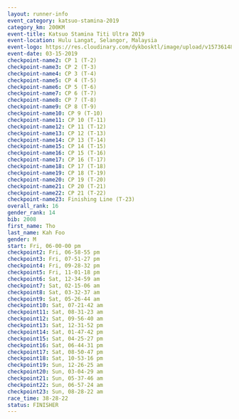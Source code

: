 ```yaml
---
layout: runner-info 
event_category: katsuo-stamina-2019 
category_km: 200KM 
event-title: Katsuo Stamina Titi Ultra 2019 
event-location: Hulu Langat, Selangor, Malaysia 
event-logo: https://res.cloudinary.com/dykbosktl/image/upload/v1573614825/Logo/Logo_p7ft6n.png
event-date: 03-15-2019 
checkpoint-name2: CP 1 (T-2) 
checkpoint-name3: CP 2 (T-3) 
checkpoint-name4: CP 3 (T-4) 
checkpoint-name5: CP 4 (T-5) 
checkpoint-name6: CP 5 (T-6) 
checkpoint-name7: CP 6 (T-7) 
checkpoint-name8: CP 7 (T-8) 
checkpoint-name9: CP 8 (T-9) 
checkpoint-name10: CP 9 (T-10) 
checkpoint-name11: CP 10 (T-11) 
checkpoint-name12: CP 11 (T-12) 
checkpoint-name13: CP 12 (T-13) 
checkpoint-name14: CP 13 (T-14) 
checkpoint-name15: CP 14 (T-15) 
checkpoint-name16: CP 15 (T-16) 
checkpoint-name17: CP 16 (T-17) 
checkpoint-name18: CP 17 (T-18) 
checkpoint-name19: CP 18 (T-19) 
checkpoint-name20: CP 19 (T-20) 
checkpoint-name21: CP 20 (T-21) 
checkpoint-name22: CP 21 (T-22) 
checkpoint-name23: Finishing Line (T-23) 
overall_rank: 16
gender_rank: 14
bib: 2008
first_name: Tho
last_name: Kah Foo
gender: M
start: Fri, 06-00-00 pm
checkpoint2: Fri, 06-58-55 pm
checkpoint3: Fri, 07-51-27 pm
checkpoint4: Fri, 09-28-32 pm
checkpoint5: Fri, 11-01-18 pm
checkpoint6: Sat, 12-34-59 am
checkpoint7: Sat, 02-15-06 am
checkpoint8: Sat, 03-32-37 am
checkpoint9: Sat, 05-26-44 am
checkpoint10: Sat, 07-21-42 am
checkpoint11: Sat, 08-31-23 am
checkpoint12: Sat, 09-56-40 am
checkpoint13: Sat, 12-31-52 pm
checkpoint14: Sat, 01-47-42 pm
checkpoint15: Sat, 04-25-27 pm
checkpoint16: Sat, 06-44-31 pm
checkpoint17: Sat, 08-50-47 pm
checkpoint18: Sat, 10-53-16 pm
checkpoint19: Sun, 12-26-25 am
checkpoint20: Sun, 03-04-29 am
checkpoint21: Sun, 05-37-46 am
checkpoint22: Sun, 06-57-24 am
checkpoint23: Sun, 08-28-22 am
race_time: 38-28-22
status: FINISHER
---
```

